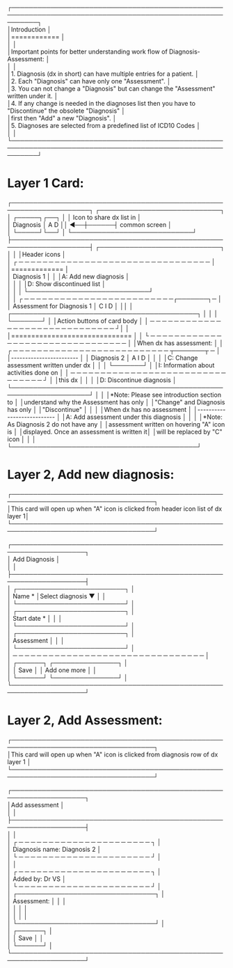 ┌──────────────────────────────────────────────────────────────────────────────────────────────────────────┐         
│Introduction                                                                                              │         
│============                                                                                              │         
│                                                                                                          │         
│Important points for better understanding work flow of Diagnosis-Assessment:                              │         
│                                                                                                          │         
│1. Diagnosis (dx in short) can have multiple entries for a patient.                                       │         
│2. Each "Diagnosis" can have only one "Assessment".                                                       │         
│3. You can not change a "Diagnosis" but can change the "Assessment" written under it.                     │         
│4. If any change is needed in the diagnoses list then you have to "Discontinue" the obsolete "Diagnosis"  │         
│first then "Add" a new "Diagnosis".                                                                       │         
│5. Diagnoses are selected from a predefined list of ICD10 Codes                                           │         
│                                                                                                          │         
└──────────────────────────────────────────────────────────────────────────────────────────────────────────┘         
                                                                                                                     
 Layer 1 Card:                                                                                                       
 =============                                                                                                       
                                                                                                                     
┌────────────────────────────────────────────────────────────────────┐      ┌────────────────────────────┐           
│                                                       ┌─────┐┌──┐  │      │  Icon to share dx list in  │           
│ Diagnosis                                             │ A D ││  ◀──┼──────┤       common screen        │           
│                                                       └─────┘└──┘  │      └────────────────────────────┘           
├────────────────────────────────────────────────────────────────────┤      ┌────────────────────────────┐           
│                                                                    │      │Header icons                │           
│ ┌ ─ ─ ─ ─ ─ ─ ─ ─ ─ ─ ─ ─ ─ ─ ─ ─ ─ ─ ─ ─ ─ ─ ─ ─ ─ ─ ─ ─ ─ ─ ─ ─  │      │=============               │           
│  Diagnosis 1                                                     │ │      │A: Add new diagnosis        │           
│ │                                                                  │      │D: Show discontinued list   │           
│                                                                  │ │      └────────────────────────────┘           
│ │  ┌ ─ ─ ─ ─ ─ ─ ─ ─ ─ ─ ─ ─ ─ ─ ─ ─ ─ ─ ─ ─ ─ ─ ─ ─ ─┌───────┐─   │                                               
│     Assessment for Diagnosis 1                        │ C I D │ ││ │  ┌───────────────────────────────────────────┐
│ │  │                                                  └───────┘    │  │Action buttons of card body                │
│     ─ ─ ─ ─ ─ ─ ─ ─ ─ ─ ─ ─ ─ ─ ─ ─ ─ ─ ─ ─ ─ ─ ─ ─ ─ ─ ─ ─ ─ ─ ┘│ │  │==============================             │
│ └ ─ ─ ─ ─ ─ ─ ─ ─ ─ ─ ─ ─ ─ ─ ─ ─ ─ ─ ─ ─ ─ ─ ─ ─ ─ ─ ─ ─ ─ ─ ─ ─  │  │When dx has assessment:                    │
│ ┌ ─ ─ ─ ─ ─ ─ ─ ─ ─ ─ ─ ─ ─ ─ ─ ─ ─ ─ ─ ─ ─ ─ ─ ─ ─ ─ ┬───────┬ ─  │  │------------------------                   │
│  Diagnosis 2                                          │ A I D │  │ │  │C: Change assessment written under dx      │
│ │                                                     └───────┘    │  │I: Information about activities done on    │
│  ─ ─ ─ ─ ─ ─ ─ ─ ─ ─ ─ ─ ─ ─ ─ ─ ─ ─ ─ ─ ─ ─ ─ ─ ─ ─ ─ ─ ─ ─ ─ ─ ┘ │  │this dx                                    │
│                                                                    │  │D: Discontinue diagnosis                   │
└────────────────────────────────────────────────────────────────────┘  │                                           │
                                                                        │*Note: Please see introduction section to  │
                                                                        │understand why the Assessment has only     │
                                                                        │"Change" and Diagnosis has only            │
                                                                        │"Discontinue"                              │
                                                                        │                                           │
                                                                        │When dx has no assessment                  │
                                                                        │---------------------------                │
                                                                        │A: Add assessment under this diagnosis     │
                                                                        │                                           │
                                                                        │*Note: As Diagnosis 2 do not have any      │
                                                                        │assessment written on hovering "A" icon is │
                                                                        │displayed. Once an assessment is written it│
                                                                        │will be replaced by "C" icon               │
                                                                        │                                           │
                                                                        └───────────────────────────────────────────┘
                                                                                                                     
                                                                                                                     
                                                                                                                     
 Layer 2, Add new diagnosis:                                                                                         
 ===========================                                                                                         
  ┌───────────────────────────────────────────────────────────────────────────────────┐                              
  │This card will open up when "A" icon is clicked from header icon list of dx layer 1│                              
  └───────────────────────────────────────────────────────────────────────────────────┘                              
                                                                                                                     
 ┌───────────────────────────────────────────────────────────────────┐                                               
 │ Add Diagnosis                                                     │                                               
 │                                                                   │                                               
 ├───────────────────────────────────────────────────────────────────┤                                               
 │                           ┌─────────────────────────┐             │                                               
 │         Name *            │Select diagnosis       ▼ │             │                                               
 │                           └─────────────────────────┘             │                                               
 │                           ┌─────────────────────────┐             │                                               
 │         Start date *      │                         │             │                                               
 │                           └─────────────────────────┘             │                                               
 │                           ┌─────────────────────────┐             │                                               
 │         Assessment        │                         │             │                                               
 │                           └─────────────────────────┘             │                                               
 │ ─ ─ ─ ─ ─ ─ ─ ─ ─ ─ ─ ─ ─ ─ ─ ─ ─ ─ ─ ─ ─ ─ ─ ─ ─ ─ ─ ─ ─ ─ ─ ─   │                                               
 │                     ┌──────┐ ┌───────────────┐                    │                                               
 │                     │ Save │ │ Add one more  │                    │                                               
 │                     └──────┘ └───────────────┘                    │                                               
 └───────────────────────────────────────────────────────────────────┘                                               
                                                                                                                     
                                                                                                                     
 Layer 2, Add Assessment:                                                                                            
 ===========================                                                                                         
  ┌───────────────────────────────────────────────────────────────────────────────────┐                              
  │This card will open up when "A" icon is clicked from diagnosis row of dx layer 1   │                              
  └───────────────────────────────────────────────────────────────────────────────────┘                              
                                                                                                                     
 ┌───────────────────────────────────────────────────────────────────┐                                               
 │Add assessment                                                     │                                               
 │                                                                   │                                               
 ├───────────────────────────────────────────────────────────────────┤                                               
 │                                                                   │                                               
 │         ┌ ─ ─ ─ ─ ─ ─ ─ ─ ─ ─ ─ ─ ─ ─ ─ ─ ─ ─ ─ ─ ─ ─ ┐           │                                               
 │          Diagnosis name:  Diagnosis 2                             │                                               
 │         └ ─ ─ ─ ─ ─ ─ ─ ─ ─ ─ ─ ─ ─ ─ ─ ─ ─ ─ ─ ─ ─ ─ ┘           │                                               
 │                                                                   │                                               
 │         ┌ ─ ─ ─ ─ ─ ─ ─ ─ ─ ─ ─ ─ ─ ─ ─ ─ ─ ─ ─ ─ ─ ─ ┐           │                                               
 │          Added by:        Dr VS                                   │                                               
 │         └ ─ ─ ─ ─ ─ ─ ─ ─ ─ ─ ─ ─ ─ ─ ─ ─ ─ ─ ─ ─ ─ ─ ┘           │                                               
 │                      ┌────────────────────────────────┐           │                                               
 │         Assessment:  │                                │           │                                               
 │                      │                                │           │                                               
 │                      │                                │           │                                               
 │                      └────────────────────────────────┘           │                                               
 │                                                      ┌──────┐     │                                               
 │                                                      │ Save │     │                                               
 │                                                      └──────┘     │                                               
 └───────────────────────────────────────────────────────────────────┘                                               